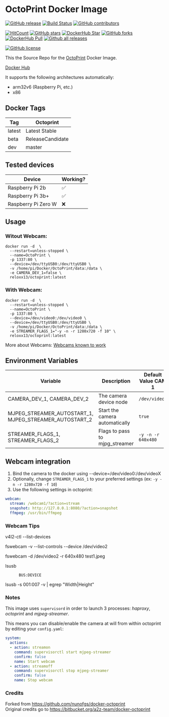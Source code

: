 # OctoPrint Docker Image



[![GitHub release](https://img.shields.io/github/release/reloxx13/docker-octoprint.svg)](https://GitHub.com/reloxx13/docker-octoprint/releases/) 
[![Build Status](https://travis-ci.org/reloxx13/docker-octoprint.svg?branch=master)](https://travis-ci.org/reloxx13/docker-octoprint) 
[![GitHub contributors](https://img.shields.io/github/contributors/reloxx13/docker-octoprint.svg)](https://GitHub.com/reloxx13/docker-octoprint/graphs/contributors/) 

[![HitCount](http://hits.dwyl.io/reloxx13/docker-octoprint.svg)](http://hits.dwyl.io/reloxx13/docker-octoprint)
[![GitHub stars](https://img.shields.io/github/stars/reloxx13/docker-octoprint.svg)](https://github.com/reloxx13/docker-octoprint/stargazers)
[![DockerHub Star](https://img.shields.io/docker/stars/reloxx13/octoprint.svg)](https://hub.docker.com/r/reloxx13/octoprint/)
[![GitHub forks](https://img.shields.io/github/forks/reloxx13/docker-octoprint.svg)](https://github.com/reloxx13/docker-octoprint/network)
[![DockerHub Pull](https://img.shields.io/docker/pulls/reloxx13/octoprint.svg)](https://hub.docker.com/r/reloxx13/octoprint/)
[![Github all releases](https://img.shields.io/github/downloads/reloxx13/docker-octoprint/total.svg?label=gh%20downloads)](https://GitHub.com/reloxx13/docker-octoprint/releases/) 

[![GitHub license](https://img.shields.io/github/license/reloxx13/docker-octoprint.svg)](https://github.com/reloxx13/docker-octoprint/blob/master/LICENSE)


This the Source Repo for the [OctoPrint](https://github.com/foosel/OctoPrint) Docker Image. 

[Docker Hub](https://hub.docker.com/r/reloxx13/octoprint/)

It supports the following architectures automatically:


- arm32v6 (Raspberry Pi, etc.)
- x86

## Docker Tags

|Tag|Octoprint|
|---|---------|
|latest|Latest Stable|
|beta|ReleaseCandidate|
|dev|master|



## Tested devices

| Device              | Working? |
| ------------------- | -------- |
| Raspberry Pi 2b     | ✅        |
| Raspberry Pi 3b+    | ✅        |
| Raspberry Pi Zero W | ❌        |

## Usage

### Witout Webcam:
```shell
docker run -d  \
  --restart=unless-stopped \
  --name=OctoPrint \
  -p 1337:80 \
  --device=/dev/ttyUSB0:/dev/ttyUSB0 \
  -v /home/pi/Docker/OctoPrint/data:/data \
  -e CAMERA_DEV_1=false \
  reloxx13/octoprint:latest 
```

### With Webcam:
```shell
docker run -d  \
  --restart=unless-stopped \
  --name=OctoPrint \
  -p 1337:80 \
  --device=/dev/video0:/dev/video0 \
  --device=/dev/ttyUSB0:/dev/ttyUSB0 \
  -v /home/pi/Docker/OctoPrint/data:/data \
  -e STREAMER_FLAGS_1="-y -n -r 1280x720 -f 10" \
  reloxx13/octoprint:latest 
```

More about Webcams: [Webcams known to work](https://github.com/foosel/OctoPrint/wiki/Webcams-known-to-work)


## Environment Variables

| Variable                   | Description                    | Default Value CAM 1     | Default Value CAM 2 |
| -------------------------- | ------------------------------ | ----------------------- | ------------------- |
| CAMERA_DEV_1, CAMERA_DEV_2 | The camera device node         | `/dev/video0`           | `/dev/video2`       |
| MJPEG_STREAMER_AUTOSTART_1, MJPEG_STREAMER_AUTOSTART_2 | Start the camera automatically | `true`  | `false` |
| STREAMER_FLAGS_1, STREAMER_FLAGS_2 | Flags to pass to mjpg_streamer | `-y -n -r 640x480` | `-y -n -r 640x480` |




## Webcam integration

1. Bind the camera to the docker using --device=/dev/video0:/dev/videoX
2. Optionally, change `STREAMER_FLAGS_1` to your preferred settings (ex: `-y -n -r 1280x720 -f 10`)
3. Use the following settings in octoprint:

```yaml
webcam:
  stream: /webcam1/?action=stream
  snapshot: http://127.0.0.1:8080/?action=snapshot
  ffmpeg: /usr/bin/ffmpeg
```

### Webcam Tips

 v4l2-ctl --list-devices   
 
 fswebcam -v --list-controls --device /dev/video2   
 
 fswebcam -d /dev/video2 -r 640x480 test1.jpeg   
 
 lsusb   
    
          BUS:DEVICE   
 lsusb -s 001:007 -v | egrep "Width|Height"   

### Notes

This image uses `supervisord` in order to launch 3 processes: _haproxy_, _octoprint_ and _mjpeg-streamer_.

This means you can disable/enable the camera at will from within octoprint by editing your `config.yaml`:

```yaml
system:
  actions:
  - action: streamon
    command: supervisorctl start mjpeg-streamer
    confirm: false
    name: Start webcam
  - action: streamoff
    command: supervisorctl stop mjpeg-streamer
    confirm: false
    name: Stop webcam
```

### Credits

Forked from https://github.com/nunofgs/docker-octoprint   
Original credits go to https://bitbucket.org/a2z-team/docker-octoprint



